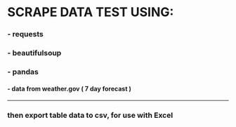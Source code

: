 # SCRAPE DATA TEST USING:

### - requests

### - beautifulsoup

### - pandas

#### - data from weather.gov ( 7 day forecast )

---

### then export table data to csv, for use with Excel
